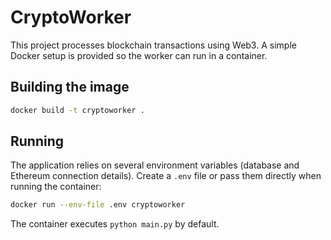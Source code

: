 # CryptoWorker

This project processes blockchain transactions using Web3. A simple Docker setup
is provided so the worker can run in a container.

## Building the image

```bash
docker build -t cryptoworker .
```

## Running

The application relies on several environment variables (database and Ethereum
connection details). Create a `.env` file or pass them directly when running the
container:

```bash
docker run --env-file .env cryptoworker
```

The container executes `python main.py` by default.
